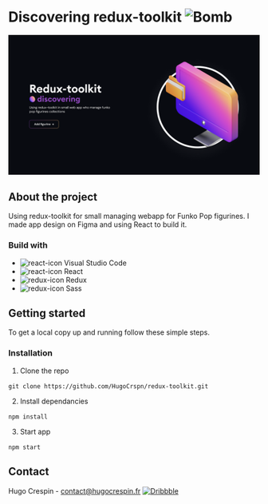 # Discovering redux-toolkit <img src="https://raw.githubusercontent.com/Tarikul-Islam-Anik/Animated-Fluent-Emojis/master/Emojis/Smilies/Bomb.png" alt="Bomb" width="25" height="25" />

![alt text](https://github.com/HugoCrspn/redux-toolkit/blob/main/public/img/hero.png)

## About the project

Using redux-toolkit for small managing webapp for Funko Pop figurines. I made app design on Figma and using React to build it.

### Build with

* <img src="https://api.iconify.design/logos:visual-studio-code.svg?color=%235b296e" alt="react-icon" width="20" height="20" /> Visual Studio Code
* <img src="https://api.iconify.design/vscode-icons:file-type-reactjs.svg?color=%235b296e" alt="react-icon" width="20" height="20" /> React
* <img src="https://api.iconify.design/logos:redux.svg?color=%235b296e" alt="redux-icon" width="20" height="20" /> Redux
* <img src="https://api.iconify.design/logos:sass.svg?color=%235b296e" alt="redux-icon" width="20" height="20" /> Sass

## Getting started

To get a local copy up and running follow these simple steps.

### Installation

1. Clone the repo
```
git clone https://github.com/HugoCrspn/redux-toolkit.git
```

2. Install dependancies
```
npm install
```

3. Start app
```
npm start
```

## Contact

Hugo Crespin - [contact@hugocrespin.fr](mailto:contact@hugocrespin.fr)
[![Dribbble](https://api.iconify.design/logos:dribbble-icon.svg?color=%235b296e)](https://dribbble.com/HugeCrspn)

